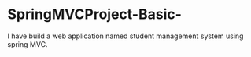 # SpringMVCProject-Basic-
I have build a web application named student management system using spring MVC.
